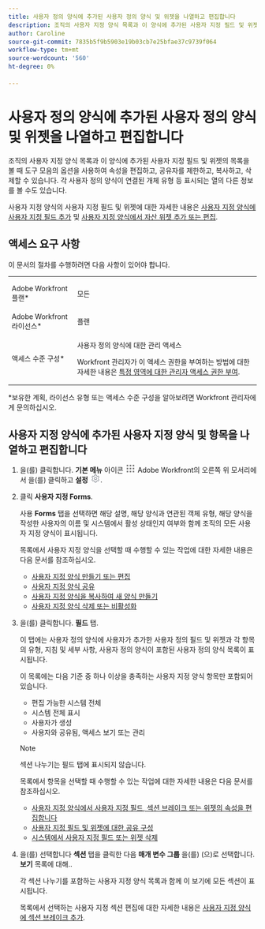 ```yaml
---
title: 사용자 정의 양식에 추가된 사용자 정의 양식 및 위젯을 나열하고 편집합니다
description: 조직의 사용자 지정 양식 목록과 이 양식에 추가된 사용자 지정 필드 및 위젯의 목록을 볼 때 도구 모음의 옵션을 사용하여 속성을 편집하고, 공유자를 제한하고, 복사하고, 삭제할 수 있습니다. 각 사용자 정의 양식이 연결된 개체 유형 등 표시되는 열의 다른 정보를 볼 수도 있습니다.
author: Caroline
source-git-commit: 7835b5f9b5903e19b03cb7e25bfae37c9739f064
workflow-type: tm+mt
source-wordcount: '560'
ht-degree: 0%

---
```



# 사용자 정의 양식에 추가된 사용자 정의 양식 및 위젯을 나열하고 편집합니다

조직의 사용자 지정 양식 목록과 이 양식에 추가된 사용자 지정 필드 및 위젯의 목록을 볼 때 도구 모음의 옵션을 사용하여 속성을 편집하고, 공유자를 제한하고, 복사하고, 삭제할 수 있습니다. 각 사용자 정의 양식이 연결된 개체 유형 등 표시되는 열의 다른 정보를 볼 수도 있습니다.

사용자 지정 양식의 사용자 지정 필드 및 위젯에 대한 자세한 내용은 [사용자 지정 양식에 사용자 지정 필드 추가](../../../administration-and-setup/customize-workfront/create-manage-custom-forms/add-a-custom-field-to-a-custom-form.md) 및 [사용자 지정 양식에서 자산 위젯 추가 또는 편집](../../../administration-and-setup/customize-workfront/create-manage-custom-forms/add-widget-or-edit-its-properties-in-a-custom-form.md).

## 액세스 요구 사항

이 문서의 절차를 수행하려면 다음 사항이 있어야 합니다.

<table style="table-layout:auto"> 
 <col> 
 <col> 
 <tbody> 
  <tr data-mc-conditions=""> 
   <td role="rowheader"> <p>Adobe Workfront 플랜*</p> </td> 
   <td>모든</td> 
  </tr> 
  <tr> 
   <td role="rowheader">Adobe Workfront 라이선스*</td> 
   <td>플랜</td> 
  </tr> 
  <tr data-mc-conditions=""> 
   <td role="rowheader">액세스 수준 구성*</td> 
   <td> <p>사용자 정의 양식에 대한 관리 액세스</p> <p>Workfront 관리자가 이 액세스 권한을 부여하는 방법에 대한 자세한 내용은 <a href="../../../administration-and-setup/add-users/configure-and-grant-access/grant-users-admin-access-certain-areas.md" class="MCXref xref">특정 영역에 대한 관리자 액세스 권한 부여</a>.</p> </td> 
  </tr> 
 </tbody> 
</table>

&#42;보유한 계획, 라이선스 유형 또는 액세스 수준 구성을 알아보려면 Workfront 관리자에게 문의하십시오.

## 사용자 지정 양식에 추가된 사용자 지정 양식 및 항목을 나열하고 편집합니다

1. 을(를) 클릭합니다. **기본 메뉴** 아이콘 ![](assets/main-menu-icon.png) Adobe Workfront의 오른쪽 위 모서리에서 을(를) 클릭하고 **설정** ![](assets/gear-icon-settings.png).

1. 클릭 **사용자 지정 Forms**.

   사용 **Forms** 탭을 선택하면 해당 설명, 해당 양식과 연관된 객체 유형, 해당 양식을 작성한 사용자의 이름 및 시스템에서 활성 상태인지 여부와 함께 조직의 모든 사용자 지정 양식이 표시됩니다.

   목록에서 사용자 지정 양식을 선택할 때 수행할 수 있는 작업에 대한 자세한 내용은 다음 문서를 참조하십시오.

   * [사용자 지정 양식 만들기 또는 편집](../../../administration-and-setup/customize-workfront/create-manage-custom-forms/create-or-edit-a-custom-form.md)
   * [사용자 지정 양식 공유](../../../administration-and-setup/customize-workfront/create-manage-custom-forms/share-access-to-a-custom-form.md)
   * [사용자 지정 양식을 복사하여 새 양식 만들기](../../../administration-and-setup/customize-workfront/create-manage-custom-forms/copy-custom-form-to-create-a-new-one.md)
   * [사용자 지정 양식 삭제 또는 비활성화](../../../administration-and-setup/customize-workfront/create-manage-custom-forms/delete-or-deactivate-a-custom-form.md)

1. 을(를) 클릭합니다. **필드** 탭.

   이 탭에는 사용자 정의 양식에 사용자가 추가한 사용자 정의 필드 및 위젯과 각 항목의 유형, 지침 및 세부 사항, 사용자 정의 양식이 포함된 사용자 정의 양식 목록이 표시됩니다.

   이 목록에는 다음 기준 중 하나 이상을 충족하는 사용자 지정 양식 항목만 포함되어 있습니다.

   * 편집 가능한 시스템 전체
   * 시스템 전체 표시
   * 사용자가 생성
   * 사용자와 공유됨, 액세스 보기 또는 관리

   >[!NOTE]
   >
   >섹션 나누기는 필드 탭에 표시되지 않습니다.

   목록에서 항목을 선택할 때 수행할 수 있는 작업에 대한 자세한 내용은 다음 문서를 참조하십시오.

   * [사용자 지정 양식에서 사용자 지정 필드, 섹션 브레이크 또는 위젯의 속성을 편집합니다](../../../administration-and-setup/customize-workfront/create-manage-custom-forms/edit-a-custom-field.md)
   * [사용자 지정 필드 및 위젯에 대한 공유 구성](../../../administration-and-setup/customize-workfront/create-manage-custom-forms/configure-sharing-for-a-custom-field.md)
   * [시스템에서 사용자 지정 필드 또는 위젯 삭제](../../../administration-and-setup/customize-workfront/create-manage-custom-forms/delete-a-custom-field.md)


1. 을(를) 선택합니다 **섹션** 탭을 클릭한 다음 **매개 변수 그룹** 을(를) (으)로 선택합니다. **보기** 목록에 대해..

   각 섹션 나누기를 포함하는 사용자 지정 양식 목록과 함께 이 보기에 모든 섹션이 표시됩니다.

   목록에서 선택하는 사용자 지정 섹션 편집에 대한 자세한 내용은 [사용자 지정 양식에 섹션 브레이크 추가](../../../administration-and-setup/customize-workfront/create-manage-custom-forms/add-a-section-break-to-a-custom-form.md).

